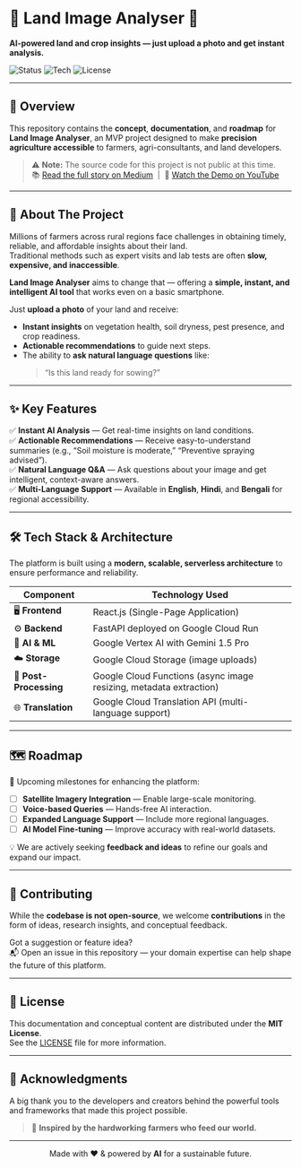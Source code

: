 # 🌿 Land Image Analyser 🤖  
**AI-powered land and crop insights — just upload a photo and get instant analysis.**

![Status](https://img.shields.io/badge/Status-MVP_Prototype-blue?style=flat-square)
![Tech](https://img.shields.io/badge/Built_With-FastAPI_•_React_•_VertexAI-00C853?style=flat-square)
![License](https://img.shields.io/badge/License-MIT-green?style=flat-square)

---

## 📖 Overview

This repository contains the **concept**, **documentation**, and **roadmap** for **Land Image Analyser**, an MVP project designed to make **precision agriculture accessible** to farmers, agri-consultants, and land developers.

> ⚠️ **Note:** The source code for this project is not public at this time.  
> 📚 [Read the full story on Medium](#) &nbsp;|&nbsp; 🎥 [Watch the Demo on YouTube](#)

---

## 🎯 About The Project

Millions of farmers across rural regions face challenges in obtaining timely, reliable, and affordable insights about their land.  
Traditional methods such as expert visits and lab tests are often **slow, expensive, and inaccessible**.

**Land Image Analyser** aims to change that — offering a **simple, instant, and intelligent AI tool** that works even on a basic smartphone.

Just **upload a photo** of your land and receive:
- **Instant insights** on vegetation health, soil dryness, pest presence, and crop readiness.  
- **Actionable recommendations** to guide next steps.  
- The ability to **ask natural language questions** like:  
  > “Is this land ready for sowing?”

---

## ✨ Key Features

✅ **Instant AI Analysis** — Get real-time insights on land conditions.  
✅ **Actionable Recommendations** — Receive easy-to-understand summaries (e.g., “Soil moisture is moderate,” “Preventive spraying advised”).  
✅ **Natural Language Q&A** — Ask questions about your image and get intelligent, context-aware answers.  
✅ **Multi-Language Support** — Available in **English**, **Hindi**, and **Bengali** for regional accessibility.  

---

## 🛠️ Tech Stack & Architecture

The platform is built using a **modern, scalable, serverless architecture** to ensure performance and reliability.

| Component | Technology Used |
|------------|-----------------|
| 🖥️ **Frontend** | React.js (Single-Page Application) |
| ⚙️ **Backend** | FastAPI deployed on Google Cloud Run |
| 🧠 **AI & ML** | Google Vertex AI with Gemini 1.5 Pro |
| ☁️ **Storage** | Google Cloud Storage (image uploads) |
| 🔄 **Post-Processing** | Google Cloud Functions (async image resizing, metadata extraction) |
| 🌐 **Translation** | Google Cloud Translation API (multi-language support) |

---

## 🗺️ Roadmap

🚀 Upcoming milestones for enhancing the platform:

- [ ] **Satellite Imagery Integration** — Enable large-scale monitoring.  
- [ ] **Voice-based Queries** — Hands-free AI interaction.  
- [ ] **Expanded Language Support** — Include more regional languages.  
- [ ] **AI Model Fine-tuning** — Improve accuracy with real-world datasets.  

💡 We are actively seeking **feedback and ideas** to refine our goals and expand our impact.

---

## 🤝 Contributing

While the **codebase is not open-source**, we welcome **contributions** in the form of ideas, research insights, and conceptual feedback.  

Got a suggestion or feature idea?  
📬 Open an issue in this repository — your domain expertise can help shape the future of this platform.

---

## 📄 License

This documentation and conceptual content are distributed under the **MIT License**.  
See the [LICENSE](./LICENSE) file for more information.

---

## 🙏 Acknowledgments

A big thank you to the developers and creators behind the powerful tools and frameworks that made this project possible.  

> 🌾 **Inspired by the hardworking farmers who feed our world.**

---

<p align="center">  
  Made with ❤️ & powered by <b>AI</b> for a sustainable future.  
</p>
